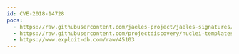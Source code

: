 ```yaml
---
id: CVE-2018-14728
pocs:
  - https://raw.githubusercontent.com/jaeles-project/jaeles-signatures/master/cves/responsive-filemanager-lfi-cve-2018-14728.yaml
  - https://raw.githubusercontent.com/projectdiscovery/nuclei-templates/master/cves/CVE-2018-14728.yaml
  - https://www.exploit-db.com/raw/45103
---
```

